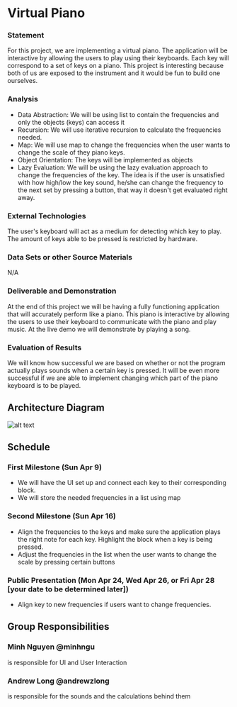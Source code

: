 # Virtual Piano

### Statement
For this project, we are implementing a virtual piano. The application will be interactive by allowing the users to play using their keyboards. Each key will correspond to a set of keys on a piano. This project is interesting because both of us are exposed to the instrument and it would be fun to build one ourselves.

### Analysis
- Data Abstraction: We will be using list to contain the frequencies and only the objects (keys) can access it
- Recursion: We will use iterative recursion to calculate the frequencies needed.
- Map: We will use map to change the frequencies when the user wants to change the scale of they piano keys.
- Object Orientation: The keys will be implemented as objects
- Lazy Evaluation: We will be using the lazy evaluation approach to change the frequencies of the key. The idea is if the user is unsatisfied with how high/low the key sound, he/she can change the frequency to the next set by pressing a button, that way it doesn't get evaluated right away.


### External Technologies
The user's keyboard will act as a medium for detecting which key to play. The amount of keys able to be pressed is restricted by hardware.

### Data Sets or other Source Materials
N/A

### Deliverable and Demonstration
At the end of this project we will be having a fully functioning application that will accurately perform like a piano. This piano is interactive by allowing the users to use their keyboard to communicate with the piano and play music. At the live demo we will demonstrate by playing a song.

### Evaluation of Results
We will know how successful we are based on whether or not the program actually plays sounds when a certain key is pressed. It will be even more successful if we are able to implement changing which part of the piano keyboard is to be played.

## Architecture Diagram

![alt text](https://image.ibb.co/cr03bF/Diagram.png "Diagram")


## Schedule

### First Milestone (Sun Apr 9)
  - We will have the UI set up and connect each key to their corresponding block.
  - We will store the needed frequencies in a list using map

### Second Milestone (Sun Apr 16)
  - Align the frequencies to the keys and make sure the application plays the right note for each key. Highlight the block when a key is being pressed.
  - Adjust the frequencies in the list when the user wants to change the scale by pressing certain buttons
  
### Public Presentation (Mon Apr 24, Wed Apr 26, or Fri Apr 28 [your date to be determined later])
 - Align key to new frequencies if users want to change frequencies. 

## Group Responsibilities

### Minh Nguyen @minhngu 
is responsible for UI and User Interaction

### Andrew Long @andrewzlong
is responsible for the sounds and the calculations behind them
